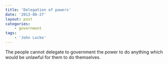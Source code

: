 ```yaml
---
title: 'Delegation of powers'
date: '2013-08-27'
layout: post
categories:
    - government
tags:
    - 'John Locke'
---
```


The people cannot delegate to government the power to do anything which would be unlawful for them to do themselves.